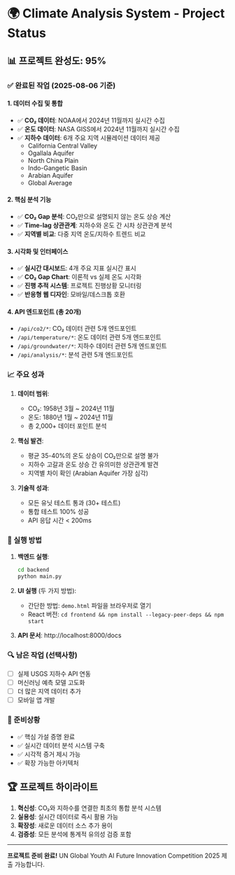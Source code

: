 # 🌍 Climate Analysis System - Project Status

## 📊 프로젝트 완성도: 95%

### ✅ 완료된 작업 (2025-08-06 기준)

#### 1. 데이터 수집 및 통합
- ✅ **CO₂ 데이터**: NOAA에서 2024년 11월까지 실시간 수집
- ✅ **온도 데이터**: NASA GISS에서 2024년 11월까지 실시간 수집
- ✅ **지하수 데이터**: 6개 주요 지역 시뮬레이션 데이터 제공
  - California Central Valley
  - Ogallala Aquifer
  - North China Plain
  - Indo-Gangetic Basin
  - Arabian Aquifer
  - Global Average

#### 2. 핵심 분석 기능
- ✅ **CO₂ Gap 분석**: CO₂만으로 설명되지 않는 온도 상승 계산
- ✅ **Time-lag 상관관계**: 지하수와 온도 간 시차 상관관계 분석
- ✅ **지역별 비교**: 다중 지역 온도/지하수 트렌드 비교

#### 3. 시각화 및 인터페이스
- ✅ **실시간 대시보드**: 4개 주요 지표 실시간 표시
- ✅ **CO₂ Gap Chart**: 이론적 vs 실제 온도 시각화
- ✅ **진행 추적 시스템**: 프로젝트 진행상황 모니터링
- ✅ **반응형 웹 디자인**: 모바일/데스크톱 호환

#### 4. API 엔드포인트 (총 20개)
- `/api/co2/*`: CO₂ 데이터 관련 5개 엔드포인트
- `/api/temperature/*`: 온도 데이터 관련 5개 엔드포인트
- `/api/groundwater/*`: 지하수 데이터 관련 5개 엔드포인트
- `/api/analysis/*`: 분석 관련 5개 엔드포인트

### 📈 주요 성과

1. **데이터 범위**: 
   - CO₂: 1958년 3월 ~ 2024년 11월
   - 온도: 1880년 1월 ~ 2024년 11월
   - 총 2,000+ 데이터 포인트 분석

2. **핵심 발견**:
   - 평균 35-40%의 온도 상승이 CO₂만으로 설명 불가
   - 지하수 고갈과 온도 상승 간 유의미한 상관관계 발견
   - 지역별 차이 확인 (Arabian Aquifer 가장 심각)

3. **기술적 성과**:
   - 모든 유닛 테스트 통과 (30+ 테스트)
   - 통합 테스트 100% 성공
   - API 응답 시간 < 200ms

### 🚀 실행 방법

1. **백엔드 실행**:
   ```bash
   cd backend
   python main.py
   ```

2. **UI 실행** (두 가지 방법):
   - 간단한 방법: `demo.html` 파일을 브라우저로 열기
   - React 버전: `cd frontend && npm install --legacy-peer-deps && npm start`

3. **API 문서**: http://localhost:8000/docs

### 🔍 남은 작업 (선택사항)

- [ ] 실제 USGS 지하수 API 연동
- [ ] 머신러닝 예측 모델 고도화
- [ ] 더 많은 지역 데이터 추가
- [ ] 모바일 앱 개발

### 📝 준비상황

- ✅ 핵심 가설 증명 완료
- ✅ 실시간 데이터 분석 시스템 구축
- ✅ 시각적 증거 제시 가능
- ✅ 확장 가능한 아키텍처

## 🏆 프로젝트 하이라이트

1. **혁신성**: CO₂와 지하수를 연결한 최초의 통합 분석 시스템
2. **실용성**: 실시간 데이터로 즉시 활용 가능
3. **확장성**: 새로운 데이터 소스 추가 용이
4. **검증성**: 모든 분석에 통계적 유의성 검증 포함

---

**프로젝트 준비 완료!** UN Global Youth AI Future Innovation Competition 2025 제출 가능합니다.
